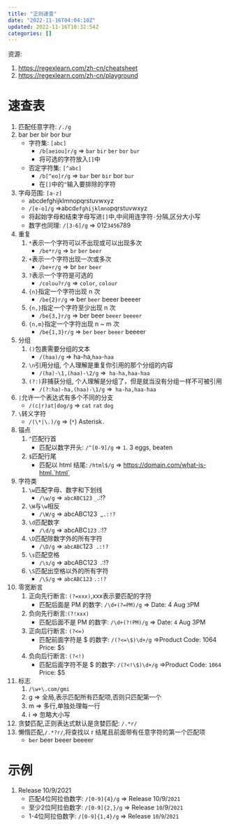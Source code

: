 ```yaml
---
title: "正则速查"
date: "2022-11-16T04:04:10Z"
updated: 2022-11-16T10:32:54Z
categories: []
---
```

资源: 
1. https://regexlearn.com/zh-cn/cheatsheet
2. https://regexlearn.com/zh-cn/playground

# 速查表

1. 匹配任意字符: `/./g`
3. bar ber bir bor bur
	- 字符集: `[abc]`
		- `/b[aeiou]r/g` => `bar` `bir` `ber` `bor` `bur`
		- 将可选的字符放入`[]`中
	- 否定字符集: `[^abc]` 
		- `/b[^eo]r/g` => `bar`  ber `bir` bor `bur`
		- 在`[]`中的`^`输入要排除的字符
4. 字母范围: `[a-z]`
	- abcdefghijklmnopqrstuvwxyz
	- `/[e-o]/g` =>abcd`efghijklmno`pqrstuvwxyz
	- 将起始字母和结束字母写进`[]`中,中间用连字符`-`分隔,区分大小写
	- 数字也同理: `/[3-6]/g` => 012`3456`789
5. 重复
	1. `*`表示一个字符可以不出现或可以出现多次
		- `/be*r/g` => `br` `ber` `beer`
	2. `+`表示一个字符出现一次或多次
		- `/be+r/g` => br `ber` `beer`
	3. `?`表示一个字符是可选的
		- `/colou?r/g` => `color`, `colour`
	4. `{n}`指定一个字符出现 n 次
		- `/be{2}r/g` => ber `beer` beeer beeeer
	6. `{n,}`指定一个字符至少出现 n 次
		- `/be{3,}r/g` => ber beer `beeer` `beeeer`
	7. `{n,m}`指定一个字符出现 n ~ m 次
		- `/be{1,3}r/g` => `ber` `beer` `beeer` beeeer
5. 分组
	1. `()`包裹需要分组的文本
		- `/(haa)/g` => ha-ha,`haa`-`haa`
	2. `\n`引用分组, 个人理解是重复你引用的那个分组的内容
		- `/(ha)-\1,(haa)-\2/g` =>` ha-ha,haa-haa`
	3. `(?:)`非捕获分组, 个人理解是分组了，但是就当没有分组一样不可被引用
		- `/(?:ha)-ha,(haa)-\1/g` =>` ha-ha,haa-haa`
6. `|`允许一个表达式有多个不同的分支
	- `/(c|r)at|dog/g` => `cat` `rat` `dog`
7. `\`转义字符
	- `/(\*|\.)/g` => (`*`) Asterisk`.`
8. 锚点
	1. `^`匹配行首
		- 匹配以数字开头: `/^[0-9]/g`  => `1`. 3 eggs, beaten
	2. `$`匹配行尾
		- 匹配以 html 结尾: `/html$/g` => https://domain.com/what-is-html.`html`
9. 字符类
	1. `\w`匹配字母、数字和下划线
		- `/\w/g` => `abcABC123` `_`.:!?
	2. `\W`与`\w`相反
		- `/\W/g` => abcABC123` `_`.:!?`
	3. `\d`匹配数字
		- `/\d/g` => abcABC`123` .:!?
	4. `\D`匹配除数字外的所有字符
		- `/\D/g` => `abcABC`123` .:!?`
	5. `\s`匹配空格
		- `/\s/g` => abcABC123` `.:!?
	6. `\S`匹配出空格以外的所有字符
		- `/\S/g` => `abcABC123` `.:!?`
10. 零宽断言
	1. 正向先行断言: `(?=xxx)`,xxx表示要匹配的字符
		- 匹配后面是 PM 的数字: `/\d+(?=PM)/g` => Date: 4 Aug `3`PM
	2. 负向先行断言:`(?!xxx)`
		- 匹配后面不是 PM 的数字: `/\d+(?!PM)/g` => Date: `4` Aug 3PM
	3. 正向后行断言: `(?<=)`
		- 匹配前面字符是 $ 的数字: `/(?<=\$)\d+/g` =>Product Code: 1064 Price: $`5`
	4. 负向后行断言: `(?<!)`
		- 匹配后面字符不是 $ 的数字:  `/(?<!\$)\d+/g` =>Product Code: `1064` Price: $5
11. 标志
	1. `/\w+\.com/gmi`
	2. g => 全局,表示匹配所有匹配项,否则只匹配第一个
	3. m => 多行,单独处理每一行
	4. i => 忽略大小写
12. 贪婪匹配,正则表达式默认是贪婪匹配: `/.*r/`
13. 懒惰匹配,`/.*?r/`,将查找以 r 结尾且前面带有任意字符的第一个匹配项
	- `ber` beer beeer beeeer

# 示例

1. Release 10/9/2021
	- 匹配4位阿拉伯数字: `/[0-9]{4}/g` => Release 10/9/`2021`
	- 至少2位阿拉伯数字: `/[0-9]{2,}/g` => Release `10`/9/`2021`
	- 1-4位阿拉伯数字: `/[0-9]{1,4}/g` => Release `10`/`9`/`2021`